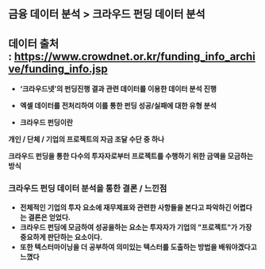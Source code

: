 ## 금융 데이터 분석 > 크라우드 펀딩 데이터 분석

데이터 출처 : https://www.crowdnet.or.kr/funding_info_archive/funding_info.jsp
-----------------
- **‘크라우드넷’의 펀딩진행 결과 관련 데이터를 이용한 데이터 분석 진행**
- **엑셀 데이터를 전처리하여 이를 통한 펀딩 성공/실패에 대한 유형 분석**

- **크라우드 펀딩이란**

**개인 / 단체 / 기업의 프로젝트의 자금 조달 수단 중 하나**

**크라우드 펀딩을 통한 다수의 투자자로부터 프로젝트를 수행하기 위한 금액을 모금하는 방식**

### 크라우드 펀딩 데이터 분석을 통한 결론 / 느낀점

- **전체적인 기업의 투자 요소에 재무제표와 관련한 사항들을 본다고 파악하긴 어렵다는 결론은 얻었다.**
- **크라우드 펀딩에 모금하여 성공을하는 요소는 투자자가 기업의 "프로젝트"가 가장 중요하게 판단하는 요소이다.**
- **또한 텍스터마이닝을 더 공부하여 의미있는 텍스터를 도출하는 방법을 배워야겠다고 느꼈다**
